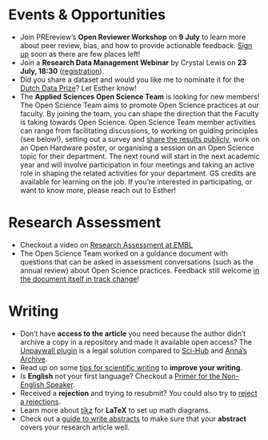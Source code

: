# Events & Opportunities

* Join PREreview’s **Open Reviewer Workshop** on **9 July** to learn more about peer review, bias, and how to provide actionable feedback. 
[Sign up]( https://www.eventbrite.com/e/prereview-open-reviewers-community-workshop-tickets-935790553737) soon as there are few places left!
* Join a **Research Data Management Webinar** by Crystal Lewis on **23 July, 18:30** ([registration]( https://cos-io.zoom.us/webinar/register/5617195001247/WN_VDeBZ1iySS6zBav4ClaJUw#/registration)). 
* Did you share a dataset and would you like me to nominate it for the [Dutch Data Prize](https://researchdata.nl/en/services/the-dutch-data-prize/)? 
Let Esther know!
* The **Applied Sciences Open Science Team** is looking for new members! 
The Open Science Team aims to promote Open Science practices at our faculty. 
By joining the team, you can shape the direction that the Faculty is taking towards Open Science. 
Open Science Team member activities can range from facilitating discussions, to working on guiding principles (see below!), setting out a survey and [share the results publicly](https://github.com/M-Sabrina/open_science_survey/tree/main), work on an Open Hardware poster, or organising a session on an Open Science topic for their department. 
The next round will start in the next academic year and will involve participation in four meetings and taking an active role in shaping the related activities for your department. 
GS credits are available for learning on the job. 
If you’re interested in participating, or want to know more, please reach out to Esther!

# Research Assessment

* Checkout a video on [Research Assessment at EMBL](https://embl-ebi.cloud.panopto.eu/Panopto/Pages/Viewer.aspx?id=65557982-c2a0-4bc3-a1df-b08900f23f94&start=0)
* The Open Science Team worked on a guidance document with questions that can be asked in assessment conversations (such as the annual review) about Open Science practices. 
Feedback still welcome [in the document itself in track change]( https://tud365.sharepoint.com/:w:/s/TNW-OpenScience-OpenScienceTeam/EToV4_Vx5ZJNjJjmNOQYVVgBVg7BQ2RfY7e4OyeSTW3r8A?e=7t66Ob)! 

# Writing

* Don’t have **access to the article** you need because the author didn’t archive a copy in a repository and made it available open access? 
The [Unpaywall plugin](https://unpaywall.org/products/extension) is a legal solution compared to [Sci-Hub](https://sci-hub.se/) and [Anna’s Archive](https://libgen.onl/annas-archive-ebooks/).
* Read up on some [tips for scientific writing]( https://kucharski.substack.com/p/some-tips-for-scientific-writing) to **improve your writing**.
* Is **English** not your first language? 
Checkout a [Primer for the Non-English Speaker]( https://www.openbookpublishers.com/books/10.11647/obp.0235).
* Received a **rejection** and trying to resubmit? 
You could also try to [reject a rejections]( https://clauswilke.com/blog/2017/01/02/how-to-reject-a-rejection/).
* Learn more about [tikz](https://github.com/ctesta01/tikz-examples) for **LaTeX** to set up math diagrams.
* Check out a [guide to write abstracts](https://blogs.lse.ac.uk/impactofsocialsciences/2011/06/20/essential-guide-writing-good-abstracts/) to make sure that your **abstract** covers your research article well. 


